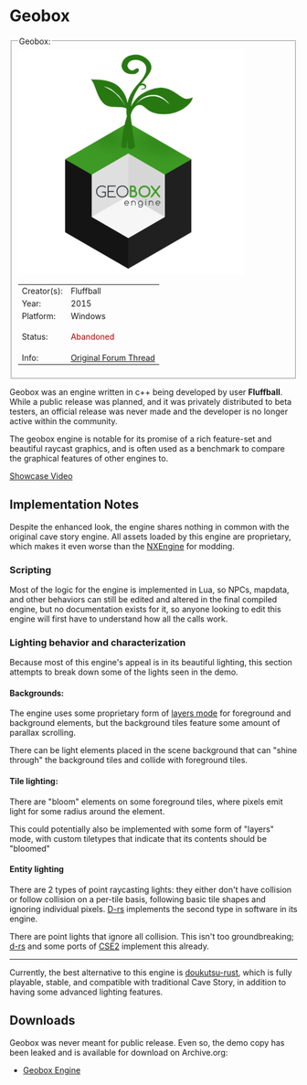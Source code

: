 # Geobox

<fieldset>
<legend>Geobox:</legend>
<img src="/wiki/img/engines/geobox-assets/geobox.png">
<table><tbody>

<tr><td>Creator(s):</td><td>Fluffball</td></tr>
<tr><td>Year:</td><td>2015</td></tr>
<tr><td>Platform:</td><td>Windows</td></tr>
<tr><td>Status:</td><td>
<p style="color:#B00000;">Abandoned</p>
</td></tr>
<tr><td>Info:</td><td><a href="https://forum.cavestory.org/threads/geobox-engine-getting-ready-for-public-use.5844/">Original Forum Thread</a></td></tr>

</tbody></table>
</fieldset>


Geobox was an engine written in c++ being developed by user **Fluffball**. 
While a public release was planned, and it was privately distributed to beta testers, an official release was never made and the developer is no longer active within the community.

The geobox engine is notable for its promise of a rich feature-set and beautiful raycast graphics, and is often used as a benchmark to compare the graphical features of other engines to.

[Showcase Video](https://www.youtube.com/watch?v=7SRzfUGuSPU)


## Implementation Notes
Despite the enhanced look, the engine shares nothing in common with the original cave story engine. All assets loaded by this engine are proprietary, which makes it even worse than the [NXEngine](nx-engine) for modding.

### Scripting
Most of the logic for the engine is implemented in Lua, so NPCs, mapdata, and other behaviors can still be edited and altered in the final compiled engine, but no documentation exists for it, so anyone looking to edit this engine will first have to understand how all the calls work.

### Lighting behavior and characterization
Because most of this engine's appeal is in its beautiful lighting, this section attempts to break down some of the lights seen in the demo.

#### Backgrounds:
The engine uses some proprietary form of [layers mode](layers-mode) for foreground and background elements, but the background tiles feature some amount of parallax scrolling.

There can be light elements placed in the scene background that can "shine through" the background tiles and collide with foreground tiles.

#### Tile lighting:
There are "bloom" elements on some foreground tiles, where pixels emit light for some radius around the element.

This could potentially also be implemented with some form of "layers" mode, with custom tiletypes that indicate that its contents should be "bloomed"


#### Entity lighting
There are 2 types of point raycasting lights: they either don't have collision or follow collision on a per-tile basis, following basic tile shapes and ignoring individual pixels. [D-rs](doukutsu-rs) implements the second type in software in its engine.


There are point lights that ignore all collision. This isn't too groundbreaking; [d-rs](doukutsu-rs) and some ports of [CSE2](cse2) implement this already.

---

Currently, the best alternative to this engine is [doukutsu-rust](doukutsu-rs), which is fully playable, stable, and compatible with traditional Cave Story, in addition to having some advanced lighting features.


## Downloads
Geobox was never meant for public release. Even so, the demo copy has been leaked and is available for download on Archive.org:
- [Geobox Engine](https://archive.org/details/GeoboxEngine)











